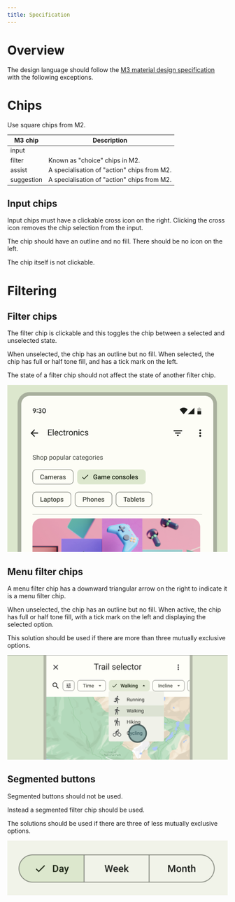 ```yaml
---
title: Specification
---
```


# Overview

The design language should follow the [M3 material design specification](https://m3.material.io/) with the following exceptions.

# Chips

Use square chips from M2.

| M3 chip | Description |
|-|-|
| input |  | 
| filter | Known as "choice" chips in M2. |
| assist | A specialisation of "action" chips from M2. |
| suggestion | A specialisation of "action" chips from M2. |

## Input chips

Input chips must have a clickable cross icon on the right.
Clicking the cross icon removes the chip selection from the input.

The chip should have an outline and no fill.
There should be no icon on the left.

The chip itself is not clickable.

# Filtering

## Filter chips

The filter chip is clickable and this toggles the chip between a selected and unselected state.

When unselected, the chip has an outline but no fill.
When selected, the chip has full or half tone fill, and has a tick mark on the left.

The state of a filter chip should not affect the state of another filter chip.

![Filter chip](./filter-chip.png "Filter chip")

## Menu filter chips

A menu filter chip has a downward triangular arrow on the right to indicate it is a menu filter chip.

When unselected, the chip has an outline but no fill.
When active, the chip has full or half tone fill, with a tick mark on the left and displaying the selected option. 

This solution should be used if there are more than three mutually exclusive options.

![Menu filter chip](./filter-menu-chip.png "Menu filter chip")

## Segmented buttons

Segmented buttons should not be used.

Instead a segmented filter chip should be used.

The solutions should be used if there are three of less mutually exclusive options.

![Segmented button](./segmented-button.png "Segmented button")

